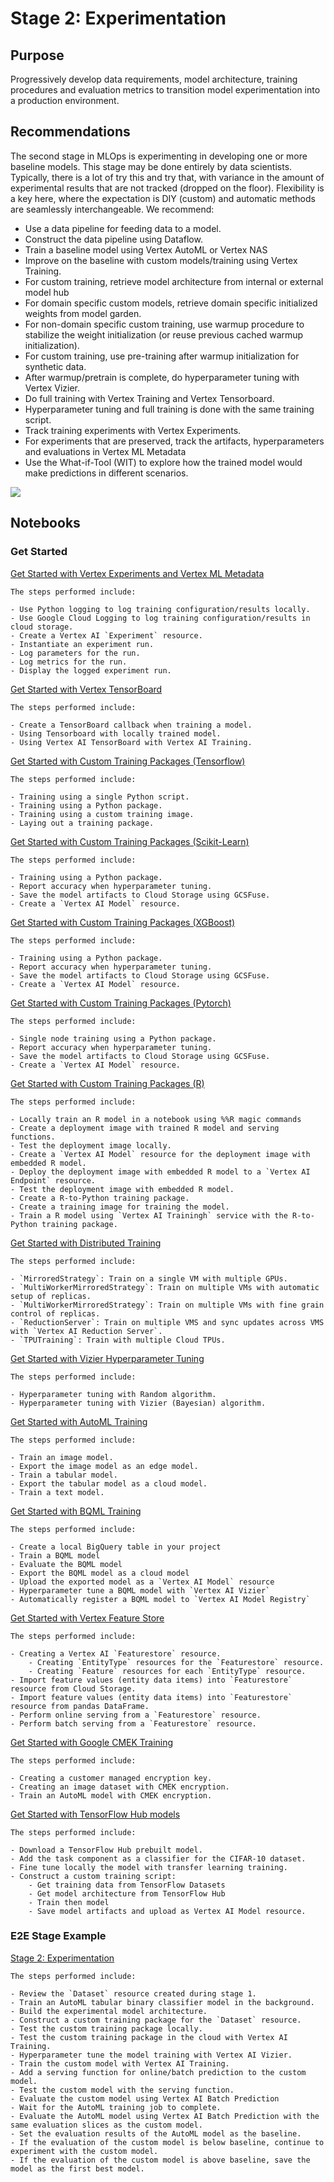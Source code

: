 # Stage 2: Experimentation

## Purpose

Progressively develop data requirements, model architecture, training procedures and evaluation metrics to transition model experimentation into a production environment.


## Recommendations  

The second stage in MLOps is experimenting in developing one or more baseline models. This stage may be done entirely by data scientists. Typically, there is a lot of try this and try that, with variance in the amount of experimental results that are not tracked (dropped on the floor). Flexibility is a key here, where the expectation is DIY (custom) and automatic methods are seamlessly interchangeable. We recommend:

- Use a data pipeline for feeding data to a model.
- Construct the data pipeline using Dataflow.
- Train a baseline model using Vertex AutoML or Vertex NAS
- Improve on the baseline with custom models/training using Vertex Training.
- For custom training, retrieve model architecture from internal or external model hub
- For domain specific custom models, retrieve domain specific initialized weights from model garden.
- For non-domain specific custom training, use warmup procedure to stabilize the weight initialization (or reuse previous cached warmup initialization).
- For custom training, use pre-training after warmup initialization for synthetic data.
- After warmup/pretrain is complete, do hyperparameter tuning with Vertex Vizier.
- Do full training with Vertex Training and Vertex Tensorboard.
- Hyperparameter tuning and full training is done with the same training script.
- Track training experiments with Vertex Experiments.
- For experiments that are preserved, track the artifacts, hyperparameters and evaluations in Vertex ML Metadata
- Use the What-if-Tool (WIT) to explore how the trained model would make predictions in different scenarios.


<img src='stage2.png'>

## Notebooks

### Get Started

[Get Started with Vertex Experiments and Vertex ML Metadata](get_started_vertex_experiments.ipynb)

```
The steps performed include:

- Use Python logging to log training configuration/results locally.
- Use Google Cloud Logging to log training configuration/results in cloud storage.
- Create a Vertex AI `Experiment` resource.
- Instantiate an experiment run.
- Log parameters for the run.
- Log metrics for the run.
- Display the logged experiment run.
```

[Get Started with Vertex TensorBoard](get_started_vertex_tensorboard.ipynb)

```
The steps performed include:

- Create a TensorBoard callback when training a model.
- Using Tensorboard with locally trained model.
- Using Vertex AI TensorBoard with Vertex AI Training.
```

[Get Started with Custom Training Packages (Tensorflow)](get_started_vertex_training.ipynb)

```
The steps performed include:

- Training using a single Python script.
- Training using a Python package.
- Training using a custom training image.
- Laying out a training package.
```

[Get Started with Custom Training Packages (Scikit-Learn)](get_started_vertex_training_sklearn.ipynb)

```
The steps performed include:

- Training using a Python package.
- Report accuracy when hyperparameter tuning.
- Save the model artifacts to Cloud Storage using GCSFuse.
- Create a `Vertex AI Model` resource.
```

[Get Started with Custom Training Packages (XGBoost)](get_started_vertex_training_xgboost.ipynb)

```
The steps performed include:

- Training using a Python package.
- Report accuracy when hyperparameter tuning.
- Save the model artifacts to Cloud Storage using GCSFuse.
- Create a `Vertex AI Model` resource.
```

[Get Started with Custom Training Packages (Pytorch)](get_started_vertex_training_pytorch.ipynb)

```
The steps performed include:

- Single node training using a Python package.
- Report accuracy when hyperparameter tuning.
- Save the model artifacts to Cloud Storage using GCSFuse.
- Create a `Vertex AI Model` resource.
```

[Get Started with Custom Training Packages (R)](get_started_vertex_training_r.ipynb)

```
The steps performed include:

- Locally train an R model in a notebook using %%R magic commands
- Create a deployment image with trained R model and serving functions.
- Test the deployment image locally.
- Create a `Vertex AI Model` resource for the deployment image with embedded R model.
- Deploy the deployment image with embedded R model to a `Vertex AI Endpoint` resource.
- Test the deployment image with embedded R model.
- Create a R-to-Python training package.
- Create a training image for training the model.
- Train a R model using `Vertex AI Trainingh` service with the R-to-Python training package.
```

[Get Started with Distributed Training](get_started_vertex_distributed_training.ipynb)

```
The steps performed include:

- `MirroredStrategy`: Train on a single VM with multiple GPUs.
- `MultiWorkerMirroredStrategy`: Train on multiple VMs with automatic setup of replicas.
- `MultiWorkerMirroredStrategy`: Train on multiple VMs with fine grain control of replicas.
- `ReductionServer`: Train on multiple VMS and sync updates across VMS with `Vertex AI Reduction Server`.
- `TPUTraining`: Train with multiple Cloud TPUs.
```

[Get Started with Vizier Hyperparameter Tuning](get_started_vertex_vizier.ipynb)

```
The steps performed include:

- Hyperparameter tuning with Random algorithm.
- Hyperparameter tuning with Vizier (Bayesian) algorithm.
```

[Get Started with AutoML Training](get_started_automl_training.ipynb)

```
The steps performed include:

- Train an image model.
- Export the image model as an edge model.
- Train a tabular model.
- Export the tabular model as a cloud model.
- Train a text model.
```

[Get Started with BQML Training](get_started_bqml_training.ipynb)

```
The steps performed include:

- Create a local BigQuery table in your project
- Train a BQML model
- Evaluate the BQML model
- Export the BQML model as a cloud model
- Upload the exported model as a `Vertex AI Model` resource
- Hyperparameter tune a BQML model with `Vertex AI Vizier`
- Automatically register a BQML model to `Vertex AI Model Registry`
```

[Get Started with Vertex Feature Store](get_started_vertex_feature_store.ipynb)

```
The steps performed include:

- Creating a Vertex AI `Featurestore` resource.
    - Creating `EntityType` resources for the `Featurestore` resource.
    - Creating `Feature` resources for each `EntityType` resource.
- Import feature values (entity data items) into `Featurestore` resource from Cloud Storage.
- Import feature values (entity data items) into `Featurestore` resource from pandas DataFrame.
- Perform online serving from a `Featurestore` resource.
- Perform batch serving from a `Featurestore` resource.
```

[Get Started with Google CMEK Training](get_started_with_cmek_training.ipynb)

```
The steps performed include:

- Creating a customer managed encryption key.
- Creating an image dataset with CMEK encryption.
- Train an AutoML model with CMEK encryption.
```

[Get Started with TensorFlow Hub models](get_started_with_tfhub_models.ipynb)

```
The steps performed include:

- Download a TensorFlow Hub prebuilt model.
- Add the task component as a classifier for the CIFAR-10 dataset.
- Fine tune locally the model with transfer learning training.
- Construct a custom training script:
    - Get training data from TensorFlow Datasets
    - Get model architecture from TensorFlow Hub
    - Train then model
    - Save model artifacts and upload as Vertex AI Model resource.
```


### E2E Stage Example

[Stage 2: Experimentation](mlops_experimentation.ipynb)

```
The steps performed include:

- Review the `Dataset` resource created during stage 1.
- Train an AutoML tabular binary classifier model in the background.
- Build the experimental model architecture.
- Construct a custom training package for the `Dataset` resource.
- Test the custom training package locally.
- Test the custom training package in the cloud with Vertex AI Training.
- Hyperparameter tune the model training with Vertex AI Vizier.
- Train the custom model with Vertex AI Training.
- Add a serving function for online/batch prediction to the custom model.
- Test the custom model with the serving function.
- Evaluate the custom model using Vertex AI Batch Prediction
- Wait for the AutoML training job to complete.
- Evaluate the AutoML model using Vertex AI Batch Prediction with the same evaluation slices as the custom model.
- Set the evaluation results of the AutoML model as the baseline.
- If the evaluation of the custom model is below baseline, continue to experiment with the custom model.
- If the evaluation of the custom model is above baseline, save the model as the first best model.
```
